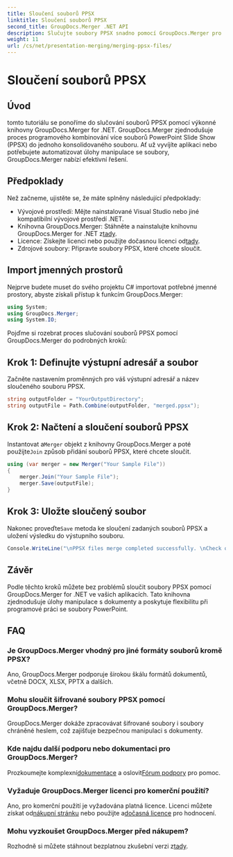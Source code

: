 ```yaml
---
title: Sloučení souborů PPSX
linktitle: Sloučení souborů PPSX
second_title: GroupDocs.Merger .NET API
description: Slučujte soubory PPSX snadno pomocí GroupDocs.Merger pro .NET. Postupujte podle našeho podrobného průvodce pro automatizaci úloh slučování souborů! Vylepšete svůj pracovní postup správy dokumentů.
weight: 11
url: /cs/net/presentation-merging/merging-ppsx-files/
---
```


# Sloučení souborů PPSX

## Úvod
tomto tutoriálu se ponoříme do slučování souborů PPSX pomocí výkonné knihovny GroupDocs.Merger for .NET. GroupDocs.Merger zjednodušuje proces programového kombinování více souborů PowerPoint Slide Show (PPSX) do jednoho konsolidovaného souboru. Ať už vyvíjíte aplikaci nebo potřebujete automatizovat úlohy manipulace se soubory, GroupDocs.Merger nabízí efektivní řešení.
## Předpoklady
Než začneme, ujistěte se, že máte splněny následující předpoklady:
- Vývojové prostředí: Mějte nainstalované Visual Studio nebo jiné kompatibilní vývojové prostředí .NET.
-  Knihovna GroupDocs.Merger: Stáhněte a nainstalujte knihovnu GroupDocs.Merger for .NET z[tady](https://releases.groupdocs.com/merger/net/).
-  Licence: Získejte licenci nebo použijte dočasnou licenci od[tady](https://purchase.groupdocs.com/temporary-license/).
- Zdrojové soubory: Připravte soubory PPSX, které chcete sloučit.

## Import jmenných prostorů
Nejprve budete muset do svého projektu C# importovat potřebné jmenné prostory, abyste získali přístup k funkcím GroupDocs.Merger:
```csharp
using System; 
using GroupDocs.Merger;
using System.IO;
```

Pojďme si rozebrat proces slučování souborů PPSX pomocí GroupDocs.Merger do podrobných kroků:
## Krok 1: Definujte výstupní adresář a soubor
Začněte nastavením proměnných pro váš výstupní adresář a název sloučeného souboru PPSX.
```csharp
string outputFolder = "YourOutputDirectory";
string outputFile = Path.Combine(outputFolder, "merged.ppsx");
```
## Krok 2: Načtení a sloučení souborů PPSX
 Instantovat a`Merger` objekt z knihovny GroupDocs.Merger a poté použijte`Join` způsob přidání souborů PPSX, které chcete sloučit.
```csharp
using (var merger = new Merger("Your Sample File"))
{
    merger.Join("Your Sample File");
    merger.Save(outputFile);
}
```
## Krok 3: Uložte sloučený soubor
 Nakonec proveďte`Save` metoda ke sloučení zadaných souborů PPSX a uložení výsledku do výstupního souboru.
```csharp
Console.WriteLine("\nPPSX files merge completed successfully. \nCheck output in {0}", outputFolder);
```

## Závěr
Podle těchto kroků můžete bez problémů sloučit soubory PPSX pomocí GroupDocs.Merger for .NET ve vašich aplikacích. Tato knihovna zjednodušuje úlohy manipulace s dokumenty a poskytuje flexibilitu při programové práci se soubory PowerPoint.

## FAQ
### Je GroupDocs.Merger vhodný pro jiné formáty souborů kromě PPSX?
Ano, GroupDocs.Merger podporuje širokou škálu formátů dokumentů, včetně DOCX, XLSX, PPTX a dalších.
### Mohu sloučit šifrované soubory PPSX pomocí GroupDocs.Merger?
GroupDocs.Merger dokáže zpracovávat šifrované soubory i soubory chráněné heslem, což zajišťuje bezpečnou manipulaci s dokumenty.
### Kde najdu další podporu nebo dokumentaci pro GroupDocs.Merger?
 Prozkoumejte komplexní[dokumentace](https://tutorials.groupdocs.com/merger/net/) a oslovit[Fórum podpory](https://forum.groupdocs.com/c/merger/32) pro pomoc.
### Vyžaduje GroupDocs.Merger licenci pro komerční použití?
 Ano, pro komerční použití je vyžadována platná licence. Licenci můžete získat od[nákupní stránku](https://purchase.groupdocs.com/buy) nebo použijte a[dočasná licence](https://purchase.groupdocs.com/temporary-license/) pro hodnocení.
### Mohu vyzkoušet GroupDocs.Merger před nákupem?
 Rozhodně si můžete stáhnout bezplatnou zkušební verzi z[tady](https://releases.groupdocs.com/).